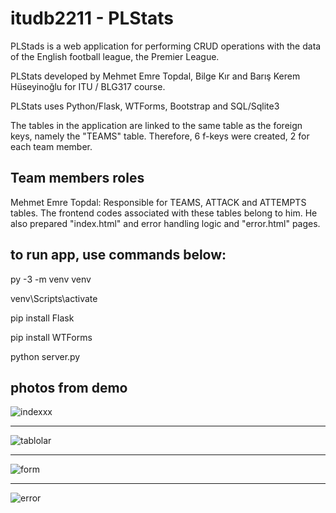 # itudb2211 - PLStats
PLStads is a web application for performing CRUD operations with the data of the English football league, the Premier League.

PLStats developed by Mehmet Emre Topdal, Bilge Kır and Barış Kerem Hüseyinoğlu for ITU / BLG317 course.

PLStats uses Python/Flask, WTForms, Bootstrap and SQL/Sqlite3

The tables in the application are linked to the same table as the foreign keys, namely the "TEAMS" table. Therefore, 6 f-keys were created, 2 for each team member.

## Team members roles
Mehmet Emre Topdal: Responsible for TEAMS, ATTACK and ATTEMPTS tables. The frontend codes associated with these tables belong to him. He also prepared "index.html" and error handling logic and "error.html" pages.

## to run app, use commands below:

py -3 -m venv venv

venv\Scripts\activate

pip install Flask

pip install WTForms

python server.py

## photos from demo


![indexxx](https://user-images.githubusercontent.com/108151964/208299599-cdf0c5ae-f13c-49d8-8f0c-983b02693229.PNG)
**********************************************************
![tablolar](https://user-images.githubusercontent.com/108151964/208299607-2f2c3d63-7aac-41e3-8ae2-99e3d4c6aaf5.PNG)
**********************************************************
![form](https://user-images.githubusercontent.com/108151964/208299619-a88c32f5-3a93-4aa9-8e05-ca202ee3a360.PNG)
**********************************************************
![error](https://user-images.githubusercontent.com/108151964/208299624-8e54e46d-8d0c-4352-a9e9-b26149115516.PNG)

